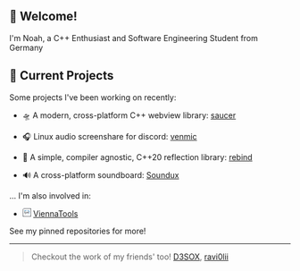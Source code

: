 ## 👋 Welcome!

I'm Noah, a C++ Enthusiast and Software Engineering Student from Germany


## 🧪 Current Projects

Some projects I've been working on recently:

* 🛸 A modern, cross-platform C++ webview library: [saucer](https://github.com/saucer/)

* 🎧 Linux audio screenshare for discord: [venmic](https://github.com/Vencord/venmic)

* 🎲 A simple, compiler agnostic, C++20 reflection library: [rebind](https://github.com/Curve/rebind)

* 🔊 A cross-platform soundboard: [Soundux](https://github.com/Soundux/)

... I'm also involved in:

* <img src="https://github.com/ViennaTools/ViennaPS/raw/master/assets/logo.png" height="15"> [ViennaTools](https://github.com/ViennaTools/)

See my pinned repositories for more!

---

> Checkout the work of my friends' too! [D3SOX](https://github.com/D3SOX), [ravi0lii](https://github.com/ravi0lii)
